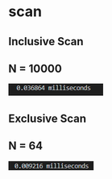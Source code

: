# scan

## Inclusive Scan
## N = 10000
![](https://github.com/comment4C/scan/blob/main/inclusive_scan.png)

## Exclusive Scan
## N = 64
![](https://github.com/comment4C/scan/blob/main/exclusive_scan.png)
